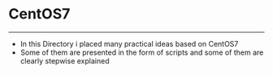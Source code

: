 # CentOS7
***

+ In this Directory i placed many practical ideas based on CentOS7 
+ Some of them are presented in the form of scripts and some of them are clearly stepwise explained 


